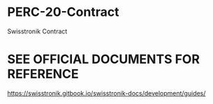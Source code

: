 # PERC-20-Contract
Swisstronik Contract

# SEE OFFICIAL DOCUMENTS FOR REFERENCE

https://swisstronik.gitbook.io/swisstronik-docs/development/guides/
